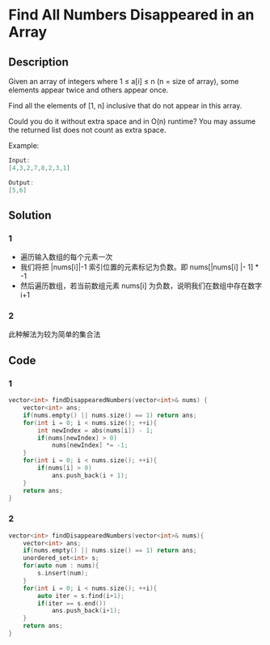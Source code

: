 # Find All Numbers Disappeared in an Array

## Description

Given an array of integers where 1 ≤ a[i] ≤ n (n = size of array), some elements appear twice and others appear once.

Find all the elements of [1, n] inclusive that do not appear in this array.

Could you do it without extra space and in O(n) runtime? You may assume the returned list does not count as extra space.

Example:
```C++
Input:
[4,3,2,7,8,2,3,1]

Output:
[5,6]
```
## Solution
### 1
- 遍历输入数组的每个元素一次
- 我们将把 |nums[i]|-1 索引位置的元素标记为负数。即 nums[|nums[i] |- 1] * -1
- 然后遍历数组，若当前数组元素 nums[i] 为负数，说明我们在数组中存在数字 i+1
### 2
此种解法为较为简单的集合法
## Code
### 1
```c++
vector<int> findDisappearedNumbers(vector<int>& nums) {
    vector<int> ans;
    if(nums.empty() || nums.size() == 1) return ans;
    for(int i = 0; i < nums.size(); ++i){
        int newIndex = abs(nums[i]) - 1;
        if(nums[newIndex] > 0)
            nums[newIndex] *= -1;
    }
    for(int i = 0; i < nums.size(); ++i){
        if(nums[i] > 0)
            ans.push_back(i + 1);
    }
    return ans;
}
```
### 2
```c++
vector<int> findDisappearedNumbers(vector<int>& nums){
    vector<int> ans;
    if(nums.empty() || nums.size() == 1) return ans;
    unordered_set<int> s;
    for(auto num : nums){
        s.insert(num);
    }
    for(int i = 0; i < nums.size(); ++i){
        auto iter = s.find(i+1);
        if(iter == s.end())
            ans.push_back(i+1);
    }
    return ans;
}
```